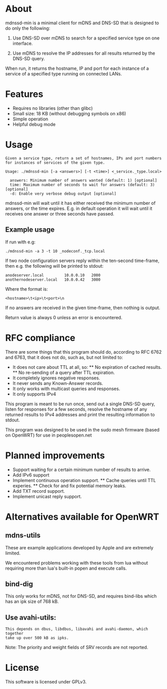 
# About #

mdnssd-min is a minimal client for mDNS and DNS-SD that is designed to do only the following:

  1. Use DNS-SD over mDNS to search for a specified service type on one interface.

  2. Use mDNS to resolve the IP addresses for all results returned by the DNS-SD query.

When run, it returns the hostname, IP and port for each instance of a service of a specified type running on connected LANs.

# Features #

* Requires no libraries (other than glibc)
* Small size: 18 KB (without debugging symbols on x86)
* Simple operation
* Helpful debug mode

# Usage #

```
Given a service type, return a set of hostnames, IPs and port numbers 
for instances of services of the given type.

Usage: ./mdnssd-min [-a <answers>] [-t <time>] <_service._type.local>

  answers: Minimum number of answers wanted (default: 1) [optional]
  time: Maximum number of seconds to wait for answers (default: 3) [optional]
  -d: Enable very verbose debug output [optional]
```
mdnssd-min will wait until it has either received the minimum number of answers, or the time expires. E.g. in default operation it will wait until it receives one answer or three seconds have passed.

## Example usage ##

If run with e.g:

```
./mdnssd-min -a 3 -t 10 _nodeconf._tcp.local
```

If two node configuration servers reply within the ten-second time-frame, then e.g. the following will be printed to stdout:

```
anodeserver.local         10.0.0.10   2000
anothernodeserver.local   10.0.0.42   3000
```

Where the format is:

```
<hostname>\t<ip>\t<port>\n
```

If no answers are received in the given time-frame, then nothing is output.

Return value is always 0 unless an error is encountered.

# RFC compliance #

There are some things that this program should do, according to RFC 6762 and 6763, that it does not do, such as, but not limited to:

* It does not care about TTL at all, so:
** No expiration of cached results.
** No re-sending of a query after TTL expiration.
* It completely ignores negative responses.
* It never sends any Known-Answer records.
* It only works with multicast queries and responses.
* It only supports IPv4

This program is meant to be run once, send out a single DNS-SD query, listen for responses for a few seconds, resolve the hostname of any returned results to IPv4 addresses and print the resulting information to stdout.

This program was designed to be used in the sudo mesh firmware (based on OpenWRT) for use in peoplesopen.net

# Planned improvements #

* Support waiting for a certain minimum number of results to arrive.
* Add IPv6 support
* Implement continuous operation support.
** Cache queries until TTL experies. 
** Check for and fix potential memory leaks.
* Add TXT record support.
* Implement unicast reply support.

# Alternatives available for OpenWRT #

## mdns-utils ##

These are example applications developed by Apple and are extremely limited.

We encountered problems working with these tools from lua without requiring more than lua's built-in popen and execute calls. 

## bind-dig ##

This only works for mDNS, not for DNS-SD, and requires bind-libs which has an ipk size of 768 kB.

## Use avahi-utils:
    This depends on dbus, libdbus, libavahi and avahi-daemon, which together 
    take up over 500 kB as ipks.


Note: The priority and weight fields of SRV records are not reported.

# License #

This software is licensed under GPLv3.